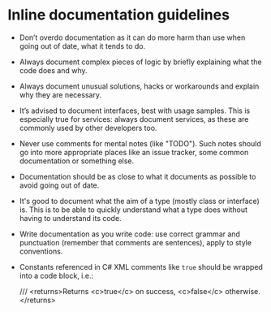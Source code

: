 # Inline documentation guidelines



- Don’t overdo documentation as it can do more harm than use when going out of date, what it tends to do.
- Always document complex pieces of logic by briefly explaining what the code does and why.
- Always document unusual solutions, hacks or workarounds and explain why they are necessary.
- It’s advised to document interfaces, best with usage samples. This is especially true for services: always document services, as these are commonly used by other developers too.
- Never use comments for mental notes (like "TODO"). Such notes should go into more appropriate places like an issue tracker, some common documentation or something else.
- Documentation should be as close to what it documents as possible to avoid going out of date.
- It's good to document what the aim of a type (mostly class or interface) is. This is to be able to quickly understand what a type does without having to understand its code.
- Write documentation as you write code: use correct grammar and punctuation (remember that comments are sentences), apply to style conventions.
- Constants referenced in C# XML comments like `true` should be wrapped into a code block, i.e.:

    /// &lt;returns&gt;Returns &lt;c&gt;true&lt;/c&gt; on success, &lt;c&gt;false&lt;/c&gt; otherwise.&lt;/returns&gt;
